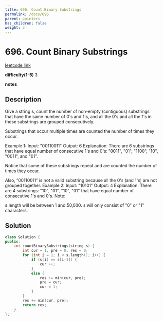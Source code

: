 ```yaml
---
title: 696. Count Binary Substrings
permalink: /docs/696
parent: pointers
has_children: false
weight: 3
---
```

# 696. Count Binary Substrings
[leetcode link](https://leetcode.com/problems/count-binary-substrings/)

**difficulty(1-5)** 
3

**notes**   


## Description

Give a string s, count the number of non-empty (contiguous) substrings that have the same number of 0's and 1's, and all the 0's and all the 1's in these substrings are grouped consecutively.

Substrings that occur multiple times are counted the number of times they occur.

Example 1:
Input: "00110011"
Output: 6
Explanation: There are 6 substrings that have equal number of consecutive 1's and 0's: "0011", "01", "1100", "10", "0011", and "01".

Notice that some of these substrings repeat and are counted the number of times they occur.

Also, "00110011" is not a valid substring because all the 0's (and 1's) are not grouped together.
Example 2:
Input: "10101"
Output: 4
Explanation: There are 4 substrings: "10", "01", "10", "01" that have equal number of consecutive 1's and 0's.
Note:

s.length will be between 1 and 50,000.
s will only consist of "0" or "1" characters.

## Solution

```c++
class Solution {
public:
    int countBinarySubstrings(string s) {
        int cur = 1, pre = 0, res = 0;
        for (int i = 1; i < s.length(); i++) {
            if (s[i] == s[i-1]) {
                cur ++;
            }
            else {
                res += min(cur, pre);
                pre = cur;
                cur = 1;
            }
        }
        res += min(cur, pre);
        return res;
    }
};
```

<!-- 
Default label
{: .label }

Blue label
{: .label .label-blue }

Stable
{: .label .label-green }

New release
{: .label .label-purple }

Coming soon
{: .label .label-yellow }

Deprecated
{: .label .label-red } -->
